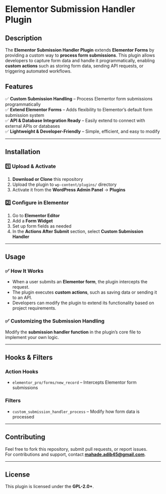 # Elementor Submission Handler Plugin

## Description
The **Elementor Submission Handler Plugin** extends **Elementor Forms** by providing a custom way to **process form submissions**. This plugin allows developers to capture form data and handle it programmatically, enabling **custom actions** such as storing form data, sending API requests, or triggering automated workflows.

## Features
✅ **Custom Submission Handling** – Process Elementor form submissions programmatically  
✅ **Extend Elementor Forms** – Adds flexibility to Elementor’s default form submission system  
✅ **API & Database Integration Ready** – Easily extend to connect with external APIs or databases  
✅ **Lightweight & Developer-Friendly** – Simple, efficient, and easy to modify  

---

## Installation

### 1️⃣ Upload & Activate
1. **Download or Clone** this repository  
2. Upload the plugin to `wp-content/plugins/` directory  
3. Activate it from the **WordPress Admin Panel** → **Plugins**  

### 2️⃣ Configure in Elementor
1. Go to **Elementor Editor**  
2. Add a **Form Widget**  
3. Set up form fields as needed  
4. In the **Actions After Submit** section, select **Custom Submission Handler**  

---

## Usage

### ✅ **How It Works**
- When a user submits an **Elementor form**, the plugin intercepts the request.  
- The plugin executes **custom actions**, such as saving data or sending it to an API.  
- Developers can modify the plugin to extend its functionality based on project requirements.  

### ✅ **Customizing the Submission Handling**
Modify the **submission handler function** in the plugin’s core file to implement your own logic.

---

## Hooks & Filters

### **Action Hooks**
- `elementor_pro/forms/new_record` – Intercepts Elementor form submissions  

### **Filters**
- `custom_submission_handler_process` – Modify how form data is processed  

---

## Contributing
Feel free to fork this repository, submit pull requests, or report issues.  
For contributions and support, contact **mahade.adib45@gmail.com**.  

---

## License
This plugin is licensed under the **GPL-2.0+**.  
